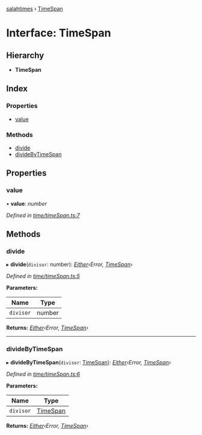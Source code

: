 [salahtimes](../README.md) › [TimeSpan](timespan.md)

# Interface: TimeSpan

## Hierarchy

* **TimeSpan**

## Index

### Properties

* [value](timespan.md#value)

### Methods

* [divide](timespan.md#divide)
* [divideByTimeSpan](timespan.md#dividebytimespan)

## Properties

###  value

• **value**: *number*

*Defined in [time/timeSpan.ts:7](https://github.com/doniseferi/salahtimes/blob/0c54339/src/time/timeSpan.ts#L7)*

## Methods

###  divide

▸ **divide**(`divisor`: number): *[Either](../README.md#either)‹Error, [TimeSpan](timespan.md)›*

*Defined in [time/timeSpan.ts:5](https://github.com/doniseferi/salahtimes/blob/0c54339/src/time/timeSpan.ts#L5)*

**Parameters:**

Name | Type |
------ | ------ |
`divisor` | number |

**Returns:** *[Either](../README.md#either)‹Error, [TimeSpan](timespan.md)›*

___

###  divideByTimeSpan

▸ **divideByTimeSpan**(`divisor`: [TimeSpan](timespan.md)): *[Either](../README.md#either)‹Error, [TimeSpan](timespan.md)›*

*Defined in [time/timeSpan.ts:6](https://github.com/doniseferi/salahtimes/blob/0c54339/src/time/timeSpan.ts#L6)*

**Parameters:**

Name | Type |
------ | ------ |
`divisor` | [TimeSpan](timespan.md) |

**Returns:** *[Either](../README.md#either)‹Error, [TimeSpan](timespan.md)›*
